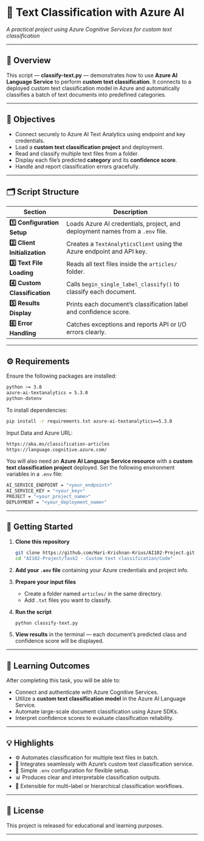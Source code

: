 # 🧠 Text Classification with Azure AI

*A practical project using Azure Cognitive Services for custom text classification*

---

## 🧩 Overview

This script — **classify-text.py** — demonstrates how to use **Azure AI Language Service** to perform **custom text classification**.
It connects to a deployed custom text classification model in Azure and automatically classifies a batch of text documents into predefined categories.

---

## 🎯 Objectives

* Connect securely to Azure AI Text Analytics using endpoint and key credentials.
* Load a **custom text classification project** and deployment.
* Read and classify multiple text files from a folder.
* Display each file’s predicted **category** and its **confidence score**.
* Handle and report classification errors gracefully.

---

## 🗂️ Script Structure

| Section                       | Description                                                                   |
| ----------------------------- | ----------------------------------------------------------------------------- |
| **1️⃣ Configuration Setup**   | Loads Azure AI credentials, project, and deployment names from a `.env` file. |
| **2️⃣ Client Initialization** | Creates a `TextAnalyticsClient` using the Azure endpoint and API key.         |
| **3️⃣ Text File Loading**     | Reads all text files inside the `articles/` folder.                           |
| **4️⃣ Custom Classification** | Calls `begin_single_label_classify()` to classify each document.              |
| **5️⃣ Results Display**       | Prints each document’s classification label and confidence score.             |
| **6️⃣ Error Handling**        | Catches exceptions and reports API or I/O errors clearly.                     |

---

## ⚙️ Requirements

Ensure the following packages are installed:

```bash
python >= 3.8
azure-ai-textanalytics = 5.3.0
python-dotenv
```

To install dependencies:

```bash
pip install -r requirements.txt azure-ai-textanalytics==5.3.0
```

Input Data and Azure URL:

```bash
https://aka.ms/classification-articles
https://language.cognitive.azure.com/
```

You will also need an **Azure AI Language Service resource** with a **custom text classification project** deployed.
Set the following environment variables in a `.env` file:

```bash
AI_SERVICE_ENDPOINT = "<your_endpoint>"
AI_SERVICE_KEY = "<your_key>"
PROJECT = "<your_project_name>"
DEPLOYMENT = "<your_deployment_name>"
```

---

## 🚀 Getting Started

1. **Clone this repository**

   ```bash
   git clone https://github.com/Hari-Krishnan-Krius/AI102-Project.git
   cd "AI102-Project/Task2 - Custom text classification/Code"
   ```

2. **Add your `.env` file** containing your Azure credentials and project info.

3. **Prepare your input files**

   * Create a folder named `articles/` in the same directory.
   * Add `.txt` files you want to classify.

4. **Run the script**

   ```bash
   python classify-text.py
   ```

5. **View results** in the terminal — each document’s predicted class and confidence score will be displayed.

---

## 🧠 Learning Outcomes

After completing this task, you will be able to:

* Connect and authenticate with Azure Cognitive Services.
* Utilize a **custom text classification model** in the Azure AI Language Service.
* Automate large-scale document classification using Azure SDKs.
* Interpret confidence scores to evaluate classification reliability.

---

## 💡 Highlights

* ⚙️ Automates classification for multiple text files in batch.
* 🧩 Integrates seamlessly with Azure’s custom text classification service.
* 📂 Simple `.env` configuration for flexible setup.
* 📊 Produces clear and interpretable classification outputs.
* 💬 Extensible for multi-label or hierarchical classification workflows.

---

## 🪪 License

This project is released for educational and learning purposes.

---
